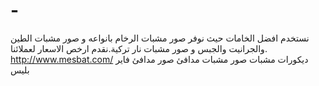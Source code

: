 # -
نستخدم افضل الخامات حيث نوفر صور مشبات الرخام بانواعه و صور مشبات الطين والجرانيت والجبس و صور مشبات نار تركية.نقدم ارخص الاسعار لعملائنا.
http://www.mesbat.com/  ديكورات مشبات صور مشبات مدافئ صور مدافئ فاير بليس 

